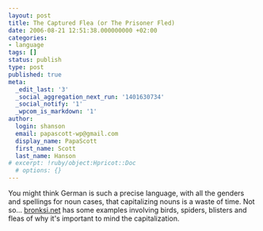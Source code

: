 ```yaml
---
layout: post
title: The Captured Flea (or The Prisoner Fled)
date: 2006-08-21 12:51:38.000000000 +02:00
categories:
- language
tags: []
status: publish
type: post
published: true
meta:
  _edit_last: '3'
  _social_aggregation_next_run: '1401630734'
  _social_notify: '1'
  _wpcom_is_markdown: '1'
author:
  login: shanson
  email: papascott-wp@gmail.com
  display_name: PapaScott
  first_name: Scott
  last_name: Hanson
# excerpt: !ruby/object:Hpricot::Doc
  # options: {}
---
```

<p>You might think German is such a precise language, with all the genders and spellings for noun cases, that capitalizing nouns is a waste of time. Not so... <a href="http://bronski.net/archiv/2006/08/08/gross-und-kleinschreibung/" title="[bronski.net] » Archiv » Gross- und Kleinschreibung">bronksi.net</a> has some examples involving birds, spiders, blisters and fleas of why it's important to mind the capitalization.</p>
